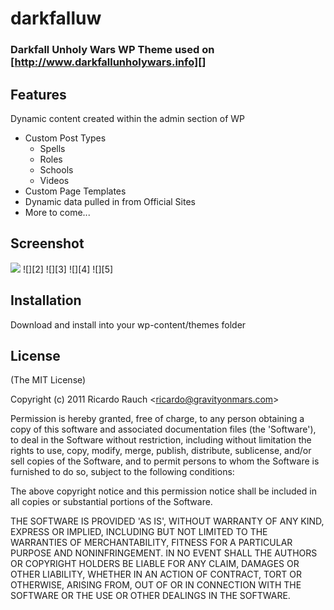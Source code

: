 # darkfalluw

### Darkfall Unholy Wars WP Theme used on [http://www.darkfallunholywars.info][]
  [http://www.darkfallunholywars.info]: http://www.darkfallunholywars.info

## Features

Dynamic content created within the admin section of WP

* Custom Post Types
  * Spells
  * Roles
  * Schools
  * Videos
* Custom Page Templates
* Dynamic data pulled in from Official Sites
* More to come...

## Screenshot

![][1]
![][2]
![][3]
![][4]
![][5]

  [1]: https://raw.github.com/nmynarcik/darkfalluw/master/screenshot.png
  [1]: https://raw.github.com/nmynarcik/darkfalluw/master/screenshot2.png
  [1]: https://raw.github.com/nmynarcik/darkfalluw/master/screenshot3.png
  [1]: https://raw.github.com/nmynarcik/darkfalluw/master/screenshot4.png
  [1]: https://raw.github.com/nmynarcik/darkfalluw/master/screenshot5.png

## Installation

Download and install into your wp-content/themes folder

## License

(The MIT License)

Copyright (c) 2011 Ricardo Rauch &lt;ricardo@gravityonmars.com&gt;

Permission is hereby granted, free of charge, to any person obtaining
a copy of this software and associated documentation files (the
'Software'), to deal in the Software without restriction, including
without limitation the rights to use, copy, modify, merge, publish,
distribute, sublicense, and/or sell copies of the Software, and to
permit persons to whom the Software is furnished to do so, subject to
the following conditions:

The above copyright notice and this permission notice shall be
included in all copies or substantial portions of the Software.

THE SOFTWARE IS PROVIDED 'AS IS', WITHOUT WARRANTY OF ANY KIND,
EXPRESS OR IMPLIED, INCLUDING BUT NOT LIMITED TO THE WARRANTIES OF
MERCHANTABILITY, FITNESS FOR A PARTICULAR PURPOSE AND NONINFRINGEMENT.
IN NO EVENT SHALL THE AUTHORS OR COPYRIGHT HOLDERS BE LIABLE FOR ANY
CLAIM, DAMAGES OR OTHER LIABILITY, WHETHER IN AN ACTION OF CONTRACT,
TORT OR OTHERWISE, ARISING FROM, OUT OF OR IN CONNECTION WITH THE
SOFTWARE OR THE USE OR OTHER DEALINGS IN THE SOFTWARE.
